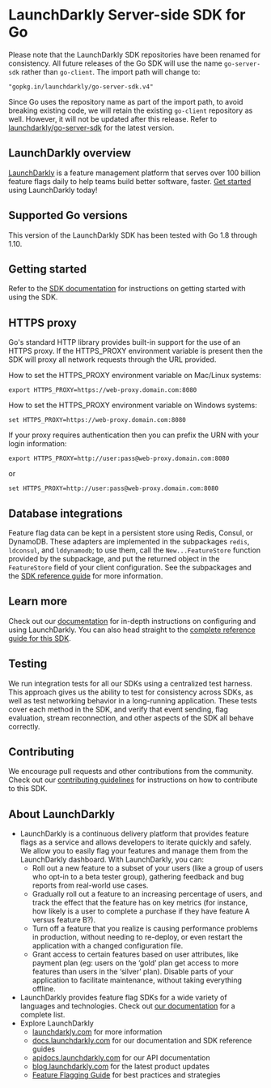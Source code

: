 LaunchDarkly Server-side SDK for Go
===========================

Please note that the LaunchDarkly SDK repositories have been renamed for consistency. All future releases of the Go SDK will use the name `go-server-sdk` rather than `go-client`. The import path will change to:

    "gopkg.in/launchdarkly/go-server-sdk.v4"

Since Go uses the repository name as part of the import path, to avoid breaking existing code, we will retain the existing `go-client` repository as well. However, it will not be updated after this release. Refer to [launchdarkly/go-server-sdk](https://github.com/launchdarkly/go-server-sdk) for the latest version.

LaunchDarkly overview
-------------------------
[LaunchDarkly](https://www.launchdarkly.com) is a feature management platform that serves over 100 billion feature flags daily to help teams build better software, faster. [Get started](https://docs.launchdarkly.com/docs/getting-started) using LaunchDarkly today!
 
Supported Go versions
-------------------------

This version of the LaunchDarkly SDK has been tested with Go 1.8 through 1.10.

Getting started
-----------

Refer to the [SDK documentation](https://docs.launchdarkly.com/docs/go-sdk-reference#section-getting-started) for instructions on getting started with using the SDK.

HTTPS proxy
------------
Go's standard HTTP library provides built-in support for the use of an HTTPS proxy. If the HTTPS_PROXY environment variable is present then the SDK will proxy all network requests through the URL provided.

How to set the HTTPS_PROXY environment variable on Mac/Linux systems:
```
export HTTPS_PROXY=https://web-proxy.domain.com:8080
```


How to set the HTTPS_PROXY environment variable on Windows systems:
```
set HTTPS_PROXY=https://web-proxy.domain.com:8080
```


If your proxy requires authentication then you can prefix the URN with your login information:
```
export HTTPS_PROXY=http://user:pass@web-proxy.domain.com:8080
```
or
```
set HTTPS_PROXY=http://user:pass@web-proxy.domain.com:8080
```


Database integrations
---------------------

Feature flag data can be kept in a persistent store using Redis, Consul, or DynamoDB. These adapters are implemented in the subpackages `redis`, `ldconsul`, and `lddynamodb`; to use them, call the `New...FeatureStore` function provided by the subpackage, and put the returned object in the `FeatureStore` field of your client configuration. See the subpackages and the [SDK reference guide](https://docs.launchdarkly.com/docs/using-a-persistent-feature-store) for more information.

Learn more
-----------

Check out our [documentation](http://docs.launchdarkly.com) for in-depth instructions on configuring and using LaunchDarkly. You can also head straight to the [complete reference guide for this SDK](http://docs.launchdarkly.com/docs/go-sdk-reference).

Testing
-------

We run integration tests for all our SDKs using a centralized test harness. This approach gives us the ability to test for consistency across SDKs, as well as test networking behavior in a long-running application. These tests cover each method in the SDK, and verify that event sending, flag evaluation, stream reconnection, and other aspects of the SDK all behave correctly.

Contributing
------------

We encourage pull requests and other contributions from the community. Check out our [contributing guidelines](CONTRIBUTING.md) for instructions on how to contribute to this SDK.

About LaunchDarkly
-----------

* LaunchDarkly is a continuous delivery platform that provides feature flags as a service and allows developers to iterate quickly and safely. We allow you to easily flag your features and manage them from the LaunchDarkly dashboard.  With LaunchDarkly, you can:
    * Roll out a new feature to a subset of your users (like a group of users who opt-in to a beta tester group), gathering feedback and bug reports from real-world use cases.
    * Gradually roll out a feature to an increasing percentage of users, and track the effect that the feature has on key metrics (for instance, how likely is a user to complete a purchase if they have feature A versus feature B?).
    * Turn off a feature that you realize is causing performance problems in production, without needing to re-deploy, or even restart the application with a changed configuration file.
    * Grant access to certain features based on user attributes, like payment plan (eg: users on the ‘gold’ plan get access to more features than users in the ‘silver’ plan). Disable parts of your application to facilitate maintenance, without taking everything offline.
* LaunchDarkly provides feature flag SDKs for a wide variety of languages and technologies. Check out [our documentation](https://docs.launchdarkly.com/docs) for a complete list.
* Explore LaunchDarkly
    * [launchdarkly.com](https://www.launchdarkly.com/ "LaunchDarkly Main Website") for more information
    * [docs.launchdarkly.com](https://docs.launchdarkly.com/  "LaunchDarkly Documentation") for our documentation and SDK reference guides
    * [apidocs.launchdarkly.com](https://apidocs.launchdarkly.com/  "LaunchDarkly API Documentation") for our API documentation
    * [blog.launchdarkly.com](https://blog.launchdarkly.com/  "LaunchDarkly Blog Documentation") for the latest product updates
    * [Feature Flagging Guide](https://github.com/launchdarkly/featureflags/  "Feature Flagging Guide") for best practices and strategies